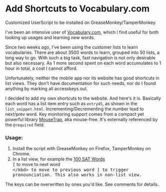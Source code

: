 # Add Shortcuts to Vocabulary.com

Customized UserScript to be installed on GreaseMonkey/TamperMonkey.

I've been an intensive user of [Vocabulary.com](Vocabulary.com), which I find useful for both looking up usages and learning new words.

Since two weeks ago, I've been using the customer lists to learn vocabularies. There are about 3500 words to learn, grouped into 50 lists, a long way to go. With such a big task, fast navigation is not only desirable but also necessary. As 1 more second spent on each word accumulates to 1 hour in total, a cost I cannot afford.

Unfortunately, neither the mobile app nor its website has good shortcuts in list views. They don't have documentation for such needs, nor do I found anything by marking all accesskeys out.

I decided to add my own shortcuts to the website. And here's it is. Basically each word has a list item entry such as `entry45`, as shown in the `list_snippet.html`. Incrementing/Decrementing the number lead to next/prev word. Key monitoring support comes from a compact yet powerful library [MouseTrap](http://craig.is/killing/mice), aka mouse-free. It's externally referenced by the `@required` field.

### Usage:
1. Install the script with GreaseMonkey on Firefox, TamperMonkey on Chrome.
2. In a list view, for example the [100 SAT Words](http://www.vocabulary.com/lists/148703#view=definitions&word=accord)  
   <kbd>[</kbd> to move to next word  
   <kbd>\</kbd> to move to previous word
   <kbd>]</kbd> to trigger pronounciation. This also works in non-list view.

The keys can be overwritten by ones you'd like. See comments for details.